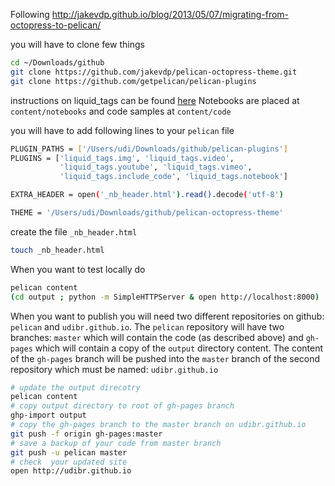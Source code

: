 Following http://jakevdp.github.io/blog/2013/05/07/migrating-from-octopress-to-pelican/

you will have to clone few things
```bash
cd ~/Downloads/github
git clone https://github.com/jakevdp/pelican-octopress-theme.git
git clone https://github.com/getpelican/pelican-plugins
```
instructions on liquid_tags can be found [here](https://github.com/getpelican/pelican-plugins/tree/master/liquid_tags)
Notebooks are placed at `content/notebooks` and code samples at `content/code`


you will have to add following lines to your `pelican` file
```bash
PLUGIN_PATHS = ['/Users/udi/Downloads/github/pelican-plugins']
PLUGINS = ['liquid_tags.img', 'liquid_tags.video',
           'liquid_tags.youtube', 'liquid_tags.vimeo',
           'liquid_tags.include_code', 'liquid_tags.notebook']

EXTRA_HEADER = open('_nb_header.html').read().decode('utf-8')

THEME = '/Users/udi/Downloads/github/pelican-octopress-theme'
```
create the file `_nb_header.html`
```bash
touch _nb_header.html
```



When you want to test locally do 
```bash
pelican content
(cd output ; python -m SimpleHTTPServer & open http://localhost:8000)
```

When you want to publish you will need two different repositories on github:
`pelican` and `udibr.github.io`.
The `pelican` repository will have two branches: `master` which will contain the code (as described above) and `gh-pages` which will contain a copy of the `output` directory content.
The content of the `gh-pages` branch will be pushed into the `master` branch of the second repository which must be named: `udibr.github.io`

```bash
# update the output direcotry
pelican content
# copy output directory to root of gh-pages branch
ghp-import output
# copy the gh-pages branch to the master branch on udibr.github.io
git push -f origin gh-pages:master
# save a backup of your code from master branch
git push -u pelican master
# check  your updated site
open http://udibr.github.io
```
